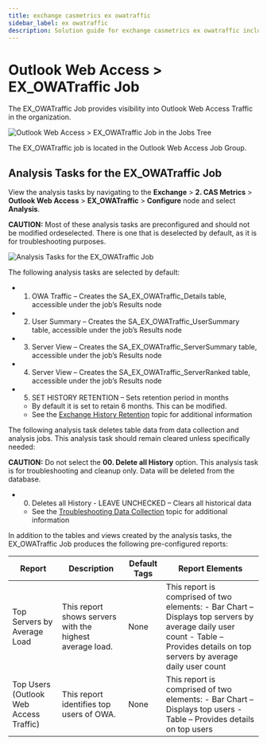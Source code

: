 ```yaml
---
title: exchange casmetrics ex owatraffic
sidebar_label: ex owatraffic
description: Solution guide for exchange casmetrics ex owatraffic including implementation steps, configuration, and best practices.
---
```


# Outlook Web Access > EX_OWATraffic Job

The EX_OWATraffic Job provides visibility into Outlook Web Access Traffic in the organization.

![Outlook Web Access > EX_OWATraffic Job in the Jobs Tree](/img/product_docs/accessanalyzer/solutions/exchange/casmetrics/outlookwebaccessjobstree.webp)

The EX_OWATraffic job is located in the Outlook Web Access Job Group.

## Analysis Tasks for the EX_OWATraffic Job

View the analysis tasks by navigating to the **Exchange** > **2. CAS Metrics** > **Outlook Web
Access** > **EX_OWATraffic** > **Configure** node and select **Analysis**.

**CAUTION:** Most of these analysis tasks are preconfigured and should not be modified ordeselected.
There is one that is deselected by default, as it is for troubleshooting purposes.

![Analysis Tasks for the EX_OWATraffic Job](/img/product_docs/accessanalyzer/solutions/exchange/casmetrics/owatrafficanalysis.webp)

The following analysis tasks are selected by default:

- 1. OWA Traffic – Creates the SA_EX_OWATraffic_Details table, accessible under the job’s Results
     node
- 2. User Summary – Creates the SA_EX_OWATraffic_UserSummary table, accessible under the job’s
     Results node
- 3. Server View – Creates the SA_EX_OWATraffic_ServerSummary table, accessible under the job’s
     Results node
- 4. Server View – Creates the SA_EX_OWATraffic_ServerRanked table, accessible under the job’s
     Results node
- 5. SET HISTORY RETENTION – Sets retention period in months

  - By default it is set to retain 6 months. This can be modified.
  - See the
    [Exchange History Retention](/docs/accessanalyzer/12.0/solutions/exchange/hubmetrics/collection/ex-metricscollection.md#exchange-history-retention)
    topic for additional information

The following analysis task deletes table data from data collection and analysis jobs. This analysis
task should remain cleared unless specifically needed:

**CAUTION:** Do not select the **00. Delete all History** option. This analysis task is for
troubleshooting and cleanup only. Data will be deleted from the database.

- 0. Deletes all History - LEAVE UNCHECKED – Clears all historical data
  - See the
    [Troubleshooting Data Collection](/docs/accessanalyzer/12.0/solutions/exchange/hubmetrics/collection/ex-metricscollection.md#troubleshooting-data-collection)
    topic for additional information

In addition to the tables and views created by the analysis tasks, the EX_OWATraffic Job produces
the following pre-configured reports:

| Report                                 | Description                                              | Default Tags | Report Elements                                                                                                                                                                |
| -------------------------------------- | -------------------------------------------------------- | ------------ | ------------------------------------------------------------------------------------------------------------------------------------------------------------------------------ |
| Top Servers by Average Load            | This report shows servers with the highest average load. | None         | This report is comprised of two elements: - Bar Chart – Displays top servers by average daily user count - Table – Provides details on top servers by average daily user count |
| Top Users (Outlook Web Access Traffic) | This report identifies top users of OWA.                 | None         | This report is comprised of two elements: - Bar Chart – Displays top users - Table – Provides details on top users                                                             |
